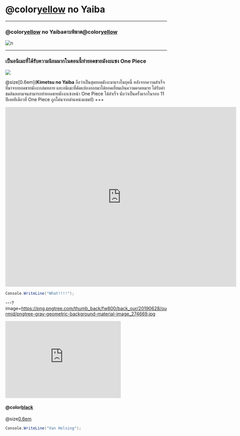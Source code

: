 # @color[yellow](Kimetsu) no Yaiba #
---
### @color[yellow](Kimetsu) no Yaibaดาบพิฆาต@color[yellow](อสูร)

![n](https://sv1.picz.in.th/images/2019/12/04/i1Rm5P.png)

---
### เป็นอนิเมะที่ได้รับความนิยมมากในตอนนี้ทำยอดขายมังงะแซง One Piece 

![](https://66.media.tumblr.com/efbcca72313bbfc42092c027d69e8a7a/tumblr_pv069prwbt1usc9y9o10_500.gifv)

@size[0.6em](**Kimetsu no Yaiba** ถือว่าเป็นสุดยอดมังงะมาแรงในยุคนี้ หลังจากความสำเร็จที่มาจากยอดขายมังงะถล่มทลาย และอนิเมะที่ดัดแปลงออกมาได้ยอดเยี่ยมเกินความคาดหมาย ได้รับคำชมล้นหลามจนสามารถทำยอดขายมังงะแซงหน้า One Piece ได้สำเร็จ นับว่าเป็นครั้งแรกในรอบ 11 ปีเลยทีเดียวที่ One Piece ถูกโค่นจากตำแหน่งแชมป์)
+++

<iframe width="720" height="560" src="https://www.youtube.com/embed/N5LUkp7j2gQ" frameborder="0" allow="accelerometer; autoplay; encrypted-media; gyroscope; picture-in-picture" allowfullscreen></iframe>

```c# 
Console.WriteLine("What!!!!");
```

---?image=https://png.pngtree.com/thumb_back/fw800/back_our/20190628/ourmid/pngtree-gray-geometric-background-material-image_274669.jpg
<iframe width="360" height="240" src="https://www.youtube.com/embed/WfSqZVGCCyw" frameborder="0" allow="accelerometer; autoplay; encrypted-media; gyroscope; picture-in-picture" allowfullscreen></iframe>

#### @color[black](เนื้อเรื่อง)
 @size[0.6em](@color[black](วันหนึ่งได้มี่คู่ชายหญิงเดินเข้าไปในปราสาทเพื่อล่าแวมไพร์แต่แวมไพร์ก็ไม่ได้โง่จนให้พวกนักล่าล่าได้ง่ายๆเลยทำการโจมตีพวกนักล่าจนใกล้ชนะแต่พวกนักล่ามีสกิลพระเอกนางเอกเลยสามารถเอาชนะแวมไพร์ได้))
```c#
Console.WriteLine("Van Helsing");
```
